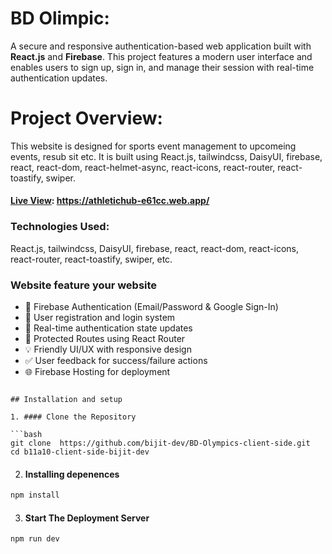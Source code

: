 # BD Olimpic:

A secure and responsive authentication-based web application built with **React.js** and **Firebase**. This project features a modern user interface and enables users to sign up, sign in, and manage their session with real-time authentication updates.

# Project Overview:

This website is designed for sports event management to upcomeing events, resub sit etc.
It is built using React.js, tailwindcss, DaisyUI, firebase, react, react-dom, react-helmet-async, react-icons, react-router, react-toastify, swiper.


#### [Live View](https://athletichub-e61cc.web.app/): https://athletichub-e61cc.web.app/

### Technologies Used:
React.js, tailwindcss, DaisyUI, firebase, react, react-dom, react-icons, react-router, react-toastify, swiper, etc.


### Website feature your website

- 🔐 Firebase Authentication (Email/Password & Google Sign-In)
- 🧑 User registration and login system
- 🔁 Real-time authentication state updates
- 📄 Protected Routes using React Router
- 💡 Friendly UI/UX with responsive design
- ✅ User feedback for success/failure actions
- 🌐 Firebase Hosting for deployment

```

## Installation and setup

1. #### Clone the Repository

```bash
git clone  https://github.com/bijit-dev/BD-Olympics-client-side.git
cd b11a10-client-side-bijit-dev
```

2. #### Installing depenences

```bash
npm install
```

3. #### Start The Deployment Server

```bash
npm run dev

```
